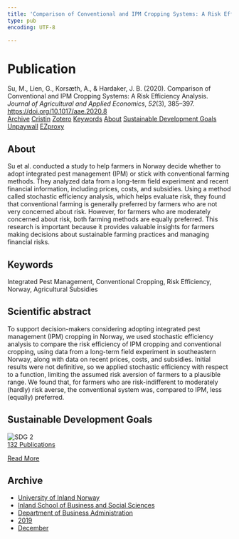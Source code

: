 ```yaml
---
title: 'Comparison of Conventional and IPM Cropping Systems: A Risk Efficiency Analysis'
type: pub
encoding: UTF-8

---
```

<h1>Publication</h1>
<article id="csl-bib-container-NKXWQWKG" class="csl-bib-container">
  <div class="csl-bib-body"> <div class="csl-entry">Su, M., Lien, G., Korsæth, A., &#38; Hardaker, J. B. (2020). Comparison of Conventional and IPM Cropping Systems: A Risk Efficiency Analysis. <i>Journal of Agricultural and Applied Economics</i>, <i>52</i>(3), 385–397. <a href="https://doi.org/10.1017/aae.2020.8">https://doi.org/10.1017/aae.2020.8</a></div> </div>
  <div class="csl-bib-buttons">
    <a href="#taxonomy-article-NKXWQWKG" alt="archive" class="csl-bib-button">Archive</a>
    <a href="https://app.cristin.no/results/show.jsf?id=1761755" alt="Cristin" class="csl-bib-button">Cristin</a>
    <a href="http://zotero.org/groups/5881554/items/NKXWQWKG" alt="Zotero" class="csl-bib-button">Zotero</a>
    <a href="#keywords-article-NKXWQWKG" alt="keywords" class="csl-bib-button">Keywords</a>
    <a href="#about-article-NKXWQWKG" alt="about_pub" class="csl-bib-button">About</a>
    <a href="#sdg-article-NKXWQWKG" alt="sdg" class="csl-bib-button">Sustainable Development Goals</a>
    <a href="https://www.cambridge.org/core/services/aop-cambridge-core/content/view/2819650DB7626AF2564359F6F288FFA4/S1074070820000085a.pdf/div-class-title-comparison-of-conventional-and-ipm-cropping-systems-a-risk-efficiency-analysis-div.pdf" alt="Unpaywall" class="csl-bib-button">Unpaywall</a>
    <a href="https://www.cambridge.org/core/services/aop-cambridge-core/content/view/2819650DB7626AF2564359F6F288FFA4/S1074070820000085a.pdf/div-class-title-comparison-of-conventional-and-ipm-cropping-systems-a-risk-efficiency-analysis-div.pdf" alt="EZproxy" class="csl-bib-button">EZproxy</a>
  </div>
  <div id="csl-bib-meta-container-NKXWQWKG"></div>
</article>
<div id="csl-bib-meta-NKXWQWKG" class="csl-bib-meta">
  <article id="about-article-NKXWQWKG" class="about_pub-article">
    <h1>About</h1>
    Su et al. conducted a study to help farmers in Norway decide whether to adopt integrated pest management (IPM) or stick with conventional farming methods. They analyzed data from a long-term field experiment and recent financial information, including prices, costs, and subsidies. Using a method called stochastic efficiency analysis, which helps evaluate risk, they found that conventional farming is generally preferred by farmers who are not very concerned about risk. However, for farmers who are moderately concerned about risk, both farming methods are equally preferred. This research is important because it provides valuable insights for farmers making decisions about sustainable farming practices and managing financial risks.
  </article>
  <article id="keywords-article-NKXWQWKG" class="keywords-article">
    <h1>Keywords</h1>
    Integrated Pest Management, Conventional Cropping, Risk Efficiency, Norway, Agricultural Subsidies
  </article>
  <article id="abstract-article-NKXWQWKG" class="abstract-article">
    <h1>Scientific abstract</h1>
    To support decision-makers considering adopting integrated pest management (IPM) cropping in 
Norway, we used stochastic efficiency analysis to compare the risk efficiency of IPM cropping and conventional cropping, using data from a long-term field experiment in southeastern Norway, along with data 
on recent prices, costs, and subsidies. Initial results were not definitive, so we applied stochastic efficiency 
with respect to a function, limiting the assumed risk aversion of farmers to a plausible range. We found 
that, for farmers who are risk-indifferent to moderately (hardly) risk averse, the conventional system was, 
compared to IPM, less (equally) preferred.
  </article>
  <article id="sdg-article-NKXWQWKG" class="sdg-article">
    <h1>Sustainable Development Goals</h1>
    <div class="sdg-container"><div id="sdg2" class="sdg">
        <img src="{{< params subfolder >}}images/sdg/sdg02_en.png" class="image" alt="SDG 2">
        <div class="sdg-overlay">
          <a href="{{< params subfolder >}}en/archive/?sdg=2#archive" class="sdg-publication-count"><span>132</span> Publications</a>
          <p><a href="https://sdgs.un.org/goals/goal2" class="sdg-read-more">Read More</a></p>
        </div>
      </div></div>
  </article>
  <article id="taxonomy-article-NKXWQWKG" class="taxonomy-article">
    <h1>Archive</h1>
    <ul>
      <li><a href="{{< params subfolder >}}en/archive/?key=3DCRN523">University of Inland Norway</a></li>
      <li><a href="{{< params subfolder >}}en/archive/?key=DU8Q9LN9">Inland School of Business and Social Sciences</a></li>
      <li><a href="{{< params subfolder >}}en/archive/?key=3IQA89I8">Department of Business Administration</a></li>
      <li><a href="{{< params subfolder >}}en/archive/?key=9V5B7Z44">2019</a></li>
      <li><a href="{{< params subfolder >}}en/archive/?key=9E2KAP95">December</a></li>
    </ul>
  </article>
</div>
